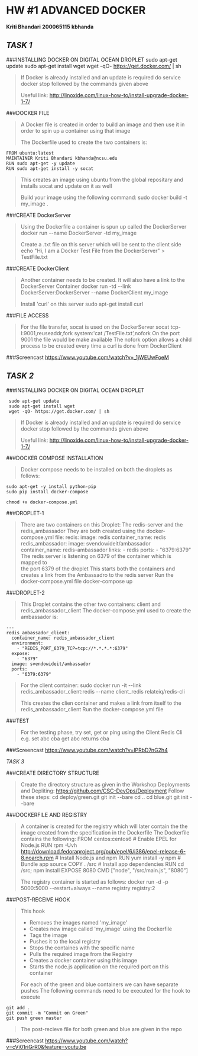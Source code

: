 HW #1 ADVANCED DOCKER
======================

**Kriti Bhandari**
**200065115**
**kbhanda**

*TASK 1*
--------

###INSTALLING DOCKER ON DIGITAL OCEAN DROPLET
     sudo apt-get update 
     sudo apt-get install wget 
     wget -qO- https://get.docker.com/ | sh
> 
> If Docker is already installed and an update is required do
>     service docker stop
> followed by the commands given above
> 
> Useful link: 
>     http://linoxide.com/linux-how-to/install-upgrade-docker-1-7/
> 
 

###DOCKER FILE
> A Docker file is created in order to build an image and then use it in order 
> to spin up a container using that image
> 
> The Dockerfile used to create the two containers is: 
> 
	FROM ubuntu:latest
    MAINTAINER Kriti Bhandari kbhanda@ncsu.edu
    RUN sudo apt-get -y update
    RUN sudo apt-get install -y socat
> 
> This creates an image using ubuntu from the global repositary and installs 
> socat and update on it as well
> 
> Build your image using the following command: 
    sudo docker build -t my_image .
> 

###CREATE DockerServer
> Using the Dockerfile a container is spun up called the DockerServer
    docker run --name DockerServer -td my_image 
> 
> Create a .txt file on this server which will be sent to the client side
    echo "Hi, I am a Docker Test File from the DockerServer" > TestFile.txt
> 

###CREATE DockerClient
> Another container needs to be created. It will also have a link to the 
> DockerServer Container
	docker run -td --link DockerServer:DockerServer --name DockerClient my_image 
> 
> Install 'curl' on this server 
    sudo apt-get install curl


###FILE ACCESS
> For the file transfer, socat is used on the DockerServer
    socat tcp-l:9001,reuseaddr,fork system:'cat /TestFile.txt’,nofork
> On the port 9001 the file would be make available
> The nofork option allows a child process to be created every time a
> curl is done from DockerClient


###Screencast
https://www.youtube.com/watch?v=_1jWEUwFoeM


*TASK 2*
--------

###INSTALLING DOCKER ON DIGITAL OCEAN DROPLET
> 
     sudo apt-get update 
     sudo apt-get install wget 
     wget -qO- https://get.docker.com/ | sh
> 
> If Docker is already installed and an update is required do
>     service docker stop
> followed by the commands given above
> 
> Useful link: 
>     http://linoxide.com/linux-how-to/install-upgrade-docker-1-7/
> 

###DOCKER COMPOSE INSTALLATION
> 
> Docker compose needs to be installed on both the droplets as follows:
> 
    sudo apt-get -y install python-pip
    sudo pip install docker-compose
> 
    chmod +x docker-compose.yml
> 

###DROPLET-1
> 
> There are two containers on this Droplet: The redis-server and
> the redis_ambassador
> They are both created using the docker-compose.yml file:
    redis:
        image: redis
        container_name: redis
    redis_ambassador:
        image: svendowideit/ambassador
        container_name: redis-ambassador
        links:
            - redis
        ports:
            - "6379:6379"
> The redis server is listening on 6379 of the container which is mapped to  
> the port 6379 of the droplet
> This starts both the containers and creates a link from the Ambassadro to 
> the redis server
> Run the docker-compose.yml file
    docker-compose up

###DROPLET-2
> This Droplet contains the other two containers: client and 
> redis_ambassador_client
> The docker-compose.yml used to create the ambassador is:
> 
    --- 
    redis_ambassador_client: 
      container_name: redis_ambassador_client
      environment: 
        - "REDIS_PORT_6379_TCP=tcp://*.*.*.*:6379"
      expose: 
        - "6379"
      image: svendowideit/ambassador
      ports: 
        - "6379:6379"
> 
> For the client container:
     sudo docker run -it --link redis_ambassador_client:redis --name client_redis relateiq/redis-cli
> 
> This creates the clien container and makes a link from itself to 
> the redis_ambassador_client
> Run the docker-compose.yml file
> 

###TEST
> For the testing phase, try set, get or ping using the Client Redis Cli
>  e.g.
    set abc cba
    get abc
returns
    cba

###Screencast
https://www.youtube.com/watch?v=lPRbD7nG2h4


*TASK 3*

###CREATE DIRECTORY STRUCTURE
> 
> Create the directory structure as given in the Workshop Deployments and 
> Depliting: 
	https://github.com/CSC-DevOps/Deployment
> Follow these steps:
    cd deploy/green.git
    git init --bare
    cd ..
    cd blue.git
    git init --bare
> 

###DOCKERFILE AND REGISTRY
> 
> A container is created for the registry which will later contain the 
> the image created from the specification in the Dockerfile 
> The Dockerfile contains the following: 
    FROM    centos:centos6
    # Enable EPEL for Node.js
    RUN     rpm -Uvh http://download.fedoraproject.org/pub/epel/6/i386/epel-release-6-8.noarch.rpm
    # Install Node.js and npm
    RUN     yum install -y npm
    # Bundle app source
    COPY . /src
    # Install app dependencies
    RUN cd /src; npm install
    EXPOSE  8080
    CMD ["node", "/src/main.js", "8080"]
> 
> The registry container is started as follows: 
    docker run -d -p 5000:5000 --restart=always --name registry registry:2
> 

###POST-RECEIVE HOOK
> 
> This hook 
> * Removes the images named 'my_image'
> * Creates new image called 'my_image' using the Dockerfile
> * Tags the image 
> * Pushes it to the local registry
> * Stops the containes with the specific name
> * Pulls the required image from the Registry
> * Creates a docker container using this image 
> * Starts the node.js application on the required port on this container
> 
> For each of the green and blue containers we can have separate pushes
> The following commands need to be executed for the hook to execute 
> 
    git add .
    git commit -m "Commit on Green"
    git push green master
> 
> The post-recieve file for both green and blue are given in the repo


###Screencast
https://www.youtube.com/watch?v=cVi01riGrR0&feature=youtu.be







